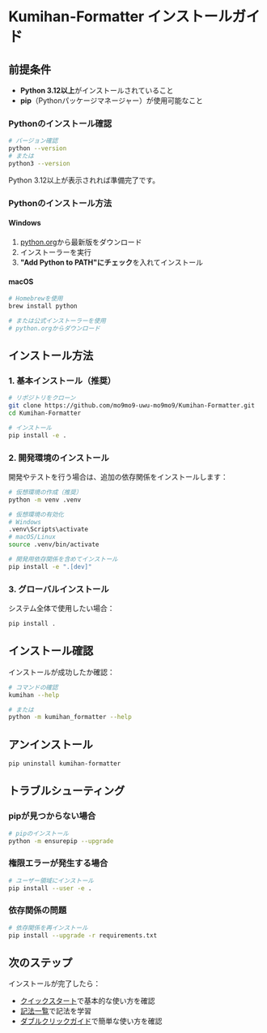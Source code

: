 # Kumihan-Formatter インストールガイド

## 前提条件

- **Python 3.12以上**がインストールされていること
- **pip**（Pythonパッケージマネージャー）が使用可能なこと

### Pythonのインストール確認

```bash
# バージョン確認
python --version
# または
python3 --version
```

Python 3.12以上が表示されれば準備完了です。

### Pythonのインストール方法

#### Windows
1. [python.org](https://www.python.org/downloads/)から最新版をダウンロード
2. インストーラーを実行
3. **"Add Python to PATH"にチェック**を入れてインストール

#### macOS
```bash
# Homebrewを使用
brew install python

# または公式インストーラーを使用
# python.orgからダウンロード
```

## インストール方法

### 1. 基本インストール（推奨）

```bash
# リポジトリをクローン
git clone https://github.com/mo9mo9-uwu-mo9mo9/Kumihan-Formatter.git
cd Kumihan-Formatter

# インストール
pip install -e .
```

### 2. 開発環境のインストール

開発やテストを行う場合は、追加の依存関係をインストールします：

```bash
# 仮想環境の作成（推奨）
python -m venv .venv

# 仮想環境の有効化
# Windows
.venv\Scripts\activate
# macOS/Linux
source .venv/bin/activate

# 開発用依存関係を含めてインストール
pip install -e ".[dev]"
```

### 3. グローバルインストール

システム全体で使用したい場合：

```bash
pip install .
```

## インストール確認

インストールが成功したか確認：

```bash
# コマンドの確認
kumihan --help

# または
python -m kumihan_formatter --help
```

## アンインストール

```bash
pip uninstall kumihan-formatter
```

## トラブルシューティング

### pipが見つからない場合

```bash
# pipのインストール
python -m ensurepip --upgrade
```

### 権限エラーが発生する場合

```bash
# ユーザー領域にインストール
pip install --user -e .
```

### 依存関係の問題

```bash
# 依存関係を再インストール
pip install --upgrade -r requirements.txt
```

## 次のステップ

インストールが完了したら：
- [クイックスタート](QUICK_START.txt)で基本的な使い方を確認
- [記法一覧](SYNTAX_CHEATSHEET.txt)で記法を学習
- [ダブルクリックガイド](DOUBLE_CLICK_GUIDE.md)で簡単な使い方を確認
